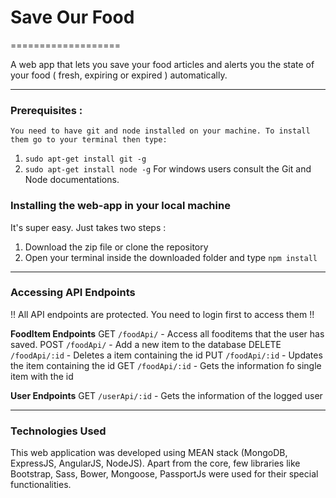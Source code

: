 # Save Our Food

===================

A web app that lets you save your food articles and alerts you the state of your food ( fresh, expiring or expired ) automatically.

----------

### Prerequisites :
    You need to have git and node installed on your machine. To install them go to your terminal then type:

 1. `sudo apt-get install git -g`
 2. `sudo apt-get install node -g`
For windows users consult the Git and Node documentations.
  
### Installing the web-app in your local machine

 It's super easy. Just takes two steps :
 1. Download the zip file or clone the repository
 2. Open your terminal inside the downloaded folder and type `npm install`

----------

### Accessing API Endpoints
!! All API endpoints are protected. You need to login first to access them !!

**FoodItem Endpoints**
GET `/foodApi/` - Access all fooditems that the user has saved.
POST `/foodApi/` - Add a new item to the database
DELETE `/foodApi/:id` - Deletes a item containing the id
PUT `/foodApi/:id` - Updates the item containing the id
GET `/foodApi/:id` - Gets the information fo single item with the id

**User Endpoints**
GET `/userApi/:id` - Gets the information of the logged user

----------

### Technologies Used

This web application was developed using MEAN stack (MongoDB, ExpressJS, AngularJS, NodeJS). Apart from the core, few libraries like Bootstrap, Sass, Bower, Mongoose, PassportJs were used for their special functionalities.
